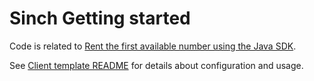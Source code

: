 # Sinch Getting started 

Code is related to [Rent the first available number using the Java SDK](https://developers.sinch.com/docs/numbers/getting-started/java-sdk/rentany).

See [Client template README](https://github.com/sinch/sinch-sdk-java-quickstart/blob/main/templates/client/README.md) for details about configuration and usage.

